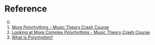 # Reference

0. []()
0. [More Polyrhythms - Music Theory Crash Course](https://www.youtube.com/watch?v=ItiWM9leO58)
0. [Looking at More Complex Polyrhythms - Music Theory Crash Course](https://www.youtube.com/watch?v=Op9ESW2pmvE)
0. [What Is Polyrhythm?](https://www.youtube.com/watch?v=a0RNSM-I-kw)

